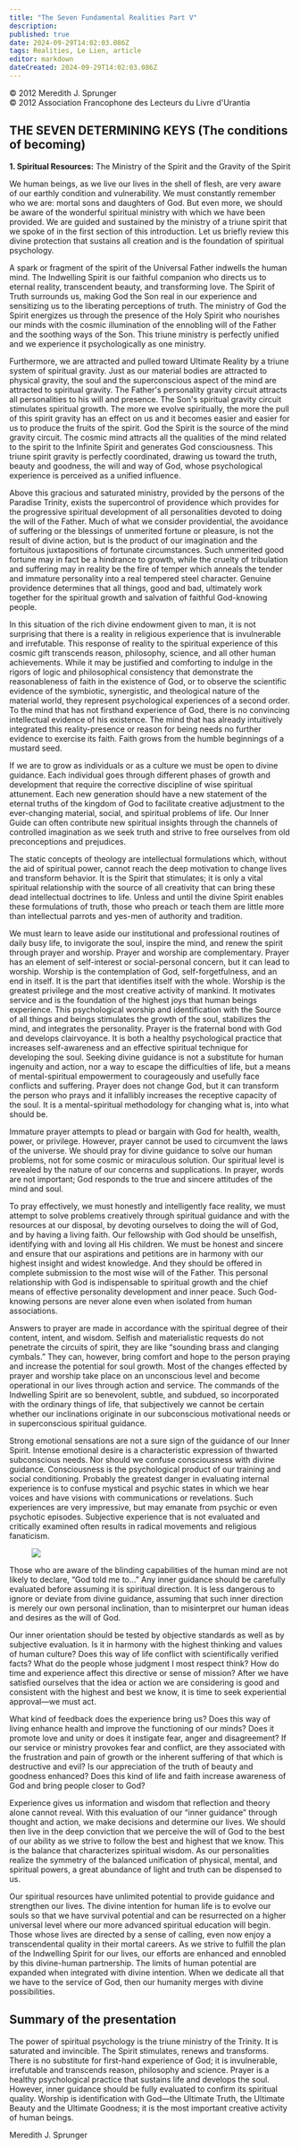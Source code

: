 ```yaml
---
title: "The Seven Fundamental Realities Part V"
description: 
published: true
date: 2024-09-29T14:02:03.086Z
tags: Realities, Le Lien, article
editor: markdown
dateCreated: 2024-09-29T14:02:03.086Z
---
```


<p class="v-card v-sheet theme--light gray lighten-3 px-2">© 2012 Meredith J. Sprunger<br>© 2012 Association Francophone des Lecteurs du Livre d'Urantia</p>


## THE SEVEN DETERMINING KEYS (The conditions of becoming)

**1. Spiritual Resources:** The Ministry of the Spirit and the Gravity of the Spirit

We human beings, as we live our lives in the shell of flesh, are very aware of our earthly condition and vulnerability. We must constantly remember who we are: mortal sons and daughters of God. But even more, we should be aware of the wonderful spiritual ministry with which we have been provided. We are guided and sustained by the ministry of a triune spirit that we spoke of in the first section of this introduction. Let us briefly review this divine protection that sustains all creation and is the foundation of spiritual psychology.

A spark or fragment of the spirit of the Universal Father indwells the human mind. The Indwelling Spirit is our faithful companion who directs us to eternal reality, transcendent beauty, and transforming love. The Spirit of Truth surrounds us, making God the Son real in our experience and sensitizing us to the liberating perceptions of truth. The ministry of God the Spirit energizes us through the presence of the Holy Spirit who nourishes our minds with the cosmic illumination of the ennobling will of the Father and the soothing ways of the Son. This triune ministry is perfectly unified and we experience it psychologically as one ministry.

Furthermore, we are attracted and pulled toward Ultimate Reality by a triune system of spiritual gravity. Just as our material bodies are attracted to physical gravity, the soul and the superconscious aspect of the mind are attracted to spiritual gravity. The Father's personality gravity circuit attracts all personalities to his will and presence. The Son's spiritual gravity circuit stimulates spiritual growth. The more we evolve spiritually, the more the pull of this spirit gravity has an effect on us and it becomes easier and easier for us to produce the fruits of the spirit. God the Spirit is the source of the mind gravity circuit. The cosmic mind attracts all the qualities of the mind related to the spirit to the Infinite Spirit and generates God consciousness. This triune spirit gravity is perfectly coordinated, drawing us toward the truth, beauty and goodness, the will and way of God, whose psychological experience is perceived as a unified influence.

Above this gracious and saturated ministry, provided by the persons of the Paradise Trinity, exists the supercontrol of providence which provides for the progressive spiritual development of all personalities devoted to doing the will of the Father. Much of what we consider providential, the avoidance of suffering or the blessings of unmerited fortune or pleasure, is not the result of divine action, but is the product of our imagination and the fortuitous juxtapositions of fortunate circumstances. Such unmerited good fortune may in fact be a hindrance to growth, while the cruelty of tribulation and suffering may in reality be the fire of temper which anneals the tender and immature personality into a real tempered steel character. Genuine providence determines that all things, good and bad, ultimately work together for the spiritual growth and salvation of faithful God-knowing people.

In this situation of the rich divine endowment given to man, it is not surprising that there is a reality in religious experience that is invulnerable and irrefutable. This response of reality to the spiritual experience of this cosmic gift transcends reason, philosophy, science, and all other human achievements. While it may be justified and comforting to indulge in the rigors of logic and philosophical consistency that demonstrate the reasonableness of faith in the existence of God, or to observe the scientific evidence of the symbiotic, synergistic, and theological nature of the material world, they represent psychological experiences of a second order. To the mind that has not firsthand experience of God, there is no convincing intellectual evidence of his existence. The mind that has already intuitively integrated this reality-presence or reason for being needs no further evidence to exercise its faith. Faith grows from the humble beginnings of a mustard seed.

If we are to grow as individuals or as a culture we must be open to divine guidance. Each individual goes through different phases of growth and development that require the corrective discipline of wise spiritual attunement. Each new generation should have a new statement of the eternal truths of the kingdom of God to facilitate creative adjustment to the ever-changing material, social, and spiritual problems of life. Our Inner Guide can often contribute new spiritual insights through the channels of controlled imagination as we seek truth and strive to free ourselves from old preconceptions and prejudices.

The static concepts of theology are intellectual formulations which, without the aid of spiritual power, cannot reach the deep motivation to change lives and transform behavior. It is the Spirit that stimulates; it is only a vital spiritual relationship with the source of all creativity that can bring these dead intellectual doctrines to life. Unless and until the divine Spirit enables these formulations of truth, those who preach or teach them are little more than intellectual parrots and yes-men of authority and tradition.

We must learn to leave aside our institutional and professional routines of daily busy life, to invigorate the soul, inspire the mind, and renew the spirit through prayer and worship. Prayer and worship are complementary. Prayer has an element of self-interest or social-personal concern, but it can lead to worship. Worship is the contemplation of God, self-forgetfulness, and an end in itself. It is the part that identifies itself with the whole. Worship is the greatest privilege and the most creative activity of mankind. It motivates service and is the foundation of the highest joys that human beings experience. This psychological worship and identification with the Source of all things and beings stimulates the growth of the soul, stabilizes the mind, and integrates the personality. Prayer is the fraternal bond with God and develops clairvoyance. It is both a healthy psychological practice that increases self-awareness and an effective spiritual technique for developing the soul. Seeking divine guidance is not a substitute for human ingenuity and action, nor a way to escape the difficulties of life, but a means of mental-spiritual empowerment to courageously and usefully face conflicts and suffering. Prayer does not change God, but it can transform the person who prays and it infallibly increases the receptive capacity of the soul. It is a mental-spiritual methodology for changing what is, into what should be.

Immature prayer attempts to plead or bargain with God for health, wealth, power, or privilege. However, prayer cannot be used to circumvent the laws of the universe. We should pray for divine guidance to solve our human problems, not for some cosmic or miraculous solution. Our spiritual level is revealed by the nature of our concerns and supplications. In prayer, words are not important; God responds to the true and sincere attitudes of the mind and soul.

To pray effectively, we must honestly and intelligently face reality, we must attempt to solve problems creatively through spiritual guidance and with the resources at our disposal, by devoting ourselves to doing the will of God, and by having a living faith. Our fellowship with God should be unselfish, identifying with and loving all His children. We must be honest and sincere and ensure that our aspirations and petitions are in harmony with our highest insight and widest knowledge. And they should be offered in complete submission to the most wise will of the Father. This personal relationship with God is indispensable to spiritual growth and the chief means of effective personality development and inner peace. Such God-knowing persons are never alone even when isolated from human associations.

Answers to prayer are made in accordance with the spiritual degree of their content, intent, and wisdom. Selfish and materialistic requests do not penetrate the circuits of spirit, they are like “sounding brass and clanging cymbals.” They can, however, bring comfort and hope to the person praying and increase the potential for soul growth. Most of the changes effected by prayer and worship take place on an unconscious level and become operational in our lives through action and service. The commands of the Indwelling Spirit are so benevolent, subtle, and subdued, so incorporated with the ordinary things of life, that subjectively we cannot be certain whether our inclinations originate in our subconscious motivational needs or in superconscious spiritual guidance.

Strong emotional sensations are not a sure sign of the guidance of our Inner Spirit. Intense emotional desire is a characteristic expression of thwarted subconscious needs. Nor should we confuse consciousness with divine guidance. Consciousness is the psychological product of our training and social conditioning. Probably the greatest danger in evaluating internal experience is to confuse mystical and psychic states in which we hear voices and have visions with communications or revelations. Such experiences are very impressive, but may emanate from psychic or even psychotic episodes. Subjective experience that is not evaluated and critically examined often results in radical movements and religious fanaticism.

<figure id="Figure_3" class="image urantiapedia image-style-align-left">
<img src="/image/article/Le_Lien/images_01/164.jpg">
</figure>

Those who are aware of the blinding capabilities of the human mind are not likely to declare, “God told me to...” Any inner guidance should be carefully evaluated before assuming it is spiritual direction. It is less dangerous to ignore or deviate from divine guidance, assuming that such inner direction is merely our own personal inclination, than to misinterpret our human ideas and desires as the will of God.

Our inner orientation should be tested by objective standards as well as by subjective evaluation. Is it in harmony with the highest thinking and values of human culture? Does this way of life conflict with scientifically verified facts? What do the people whose judgment I most respect think? How do time and experience affect this directive or sense of mission? After we have satisfied ourselves that the idea or action we are considering is good and consistent with the highest and best we know, it is time to seek experiential approval—we must act.

What kind of feedback does the experience bring us? Does this way of living enhance health and improve the functioning of our minds? Does it promote love and unity or does it instigate fear, anger and disagreement? If our service or ministry provokes fear and conflict, are they associated with the frustration and pain of growth or the inherent suffering of that which is destructive and evil? Is our appreciation of the truth of beauty and goodness enhanced? Does this kind of life and faith increase awareness of God and bring people closer to God?

Experience gives us information and wisdom that reflection and theory alone cannot reveal. With this evaluation of our “inner guidance” through thought and action, we make decisions and determine our lives. We should then live in the deep conviction that we perceive the will of God to the best of our ability as we strive to follow the best and highest that we know. This is the balance that characterizes spiritual wisdom. As our personalities realize the symmetry of the balanced unification of physical, mental, and spiritual powers, a great abundance of light and truth can be dispensed to us.

Our spiritual resources have unlimited potential to provide guidance and strengthen our lives. The divine intention for human life is to evolve our souls so that we have survival potential and can be resurrected on a higher universal level where our more advanced spiritual education will begin. Those whose lives are directed by a sense of calling, even now enjoy a transcendental quality in their mortal careers. As we strive to fulfill the plan of the Indwelling Spirit for our lives, our efforts are enhanced and ennobled by this divine-human partnership. The limits of human potential are expanded when integrated with divine intention. When we dedicate all that we have to the service of God, then our humanity merges with divine possibilities.

## Summary of the presentation

The power of spiritual psychology is the triune ministry of the Trinity. It is saturated and invincible. The Spirit stimulates, renews and transforms. There is no substitute for first-hand experience of God; it is invulnerable, irrefutable and transcends reason, philosophy and science. Prayer is a healthy psychological practice that sustains life and develops the soul. However, inner guidance should be fully evaluated to confirm its spiritual quality. Worship is identification with God—the Ultimate Truth, the Ultimate Beauty and the Ultimate Goodness; it is the most important creative activity of human beings.

Meredith J. Sprunger

